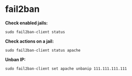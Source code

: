 # fail2ban

**Check enabled jails:**
```
sudo fail2ban-client status
```

**Check actions on a jail:**
```
sudo fail2ban-client status apache
```

**Unban IP:**
```
sudo fail2ban-client set apache unbanip 111.111.111.111
```
